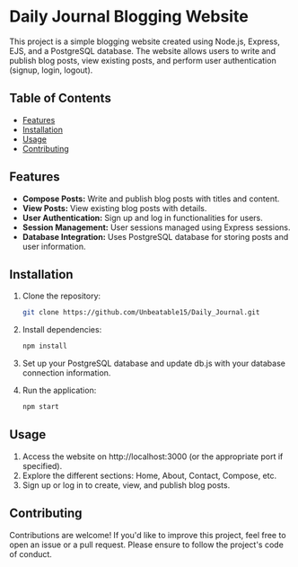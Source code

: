 # Daily Journal Blogging Website

This project is a simple blogging website created using Node.js, Express, EJS, and a PostgreSQL database. The website allows users to write and publish blog posts, view existing posts, and perform user authentication (signup, login, logout).

## Table of Contents

- [Features](#features)
- [Installation](#installation)
- [Usage](#usage)
- [Contributing](#contributing)

## Features

- **Compose Posts:** Write and publish blog posts with titles and content.
- **View Posts:** View existing blog posts with details.
- **User Authentication:** Sign up and log in functionalities for users.
- **Session Management:** User sessions managed using Express sessions.
- **Database Integration:** Uses PostgreSQL database for storing posts and user information.

## Installation

1. Clone the repository:

   ```bash
   git clone https://github.com/Unbeatable15/Daily_Journal.git
   ```

2. Install dependencies:
   ```bash
   npm install
   ```
3. Set up your PostgreSQL database and update db.js with your database connection information.
4. Run the application:

   ```bash
   npm start

   ```

## Usage

1. Access the website on http://localhost:3000 (or the appropriate port if specified).
2. Explore the different sections: Home, About, Contact, Compose, etc.
3. Sign up or log in to create, view, and publish blog posts.

## Contributing

Contributions are welcome! If you'd like to improve this project, feel free to open an issue or a pull request. Please ensure to follow the project's code of conduct.
